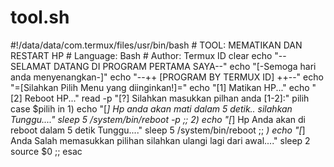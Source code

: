 # tool.sh
#!/data/data/com.termux/files/usr/bin/bash  # TOOL: MEMATIKAN DAN RESTART HP # Language: Bash # Author: Termux ID  clear echo "--SELAMAT DATANG DI PROGRAM PERTAMA SAYA--" echo "[-Semoga hari anda menyenangkan-]" echo "--++ [PROGRAM BY TERMUX ID] ++--"  echo "=[Silahkan Pilih Menu yang diinginkan!]="  echo "[1] Matikan HP..." echo "[2] Reboot HP..."  read -p "[?] Silahkan masukkan pilhan anda [1-2]:" pilih  case $pilih in  1) echo "[*] Hp anda akan mati dalam 5 detik.. silahkan Tunggu...." sleep 5 /system/bin/reboot -p ;; 2)  echo "[*] Hp Anda akan di reboot dalam 5 detik Tunggu...." sleep 5 /system/bin/reboot ;; *) echo "[*] Anda Salah memasukkan pilihan silahkan ulangi lagi dari awal...." sleep 2 source $0 ;; esac
